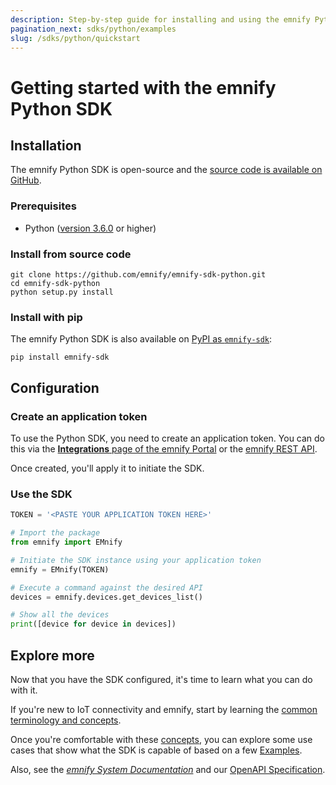 ```yaml
---
description: Step-by-step guide for installing and using the emnify Python SDK
pagination_next: sdks/python/examples
slug: /sdks/python/quickstart
---
```


# Getting started with the emnify Python SDK

## Installation

The emnify Python SDK is open-source and the [source code is available on GitHub](https://github.com/emnify/emnify-sdk-python).

### Prerequisites

- Python ([version 3.6.0](https://www.python.org/downloads/release/python-360/) or higher)

### Install from source code

```shell
git clone https://github.com/emnify/emnify-sdk-python.git
cd emnify-sdk-python
python setup.py install
```

### Install with pip

The emnify Python SDK is also available on [PyPI as `emnify-sdk`](https://pypi.org/project/emnify-sdk/):

```shell
pip install emnify-sdk
```

## Configuration

### Create an application token

To use the Python SDK, you need to create an application token. 
You can do this via the [**Integrations** page of the emnify Portal](https://portal.emnify.com/integrations#application-tokens) or the [emnify REST API](/rest/authentication#authenticate-with-an-application-token).

Once created, you'll apply it to initiate the SDK.

### Use the SDK

```python
TOKEN = '<PASTE YOUR APPLICATION TOKEN HERE>'

# Import the package
from emnify import EMnify

# Initiate the SDK instance using your application token
emnify = EMnify(TOKEN)

# Execute a command against the desired API
devices = emnify.devices.get_devices_list()

# Show all the devices
print([device for device in devices])
```

## Explore more 

Now that you have the SDK configured, it's time to learn what you can do with it.

If you're new to IoT connectivity and emnify, start by learning the [common terminology and concepts](/sdks/concepts). 

Once you're comfortable with these [concepts](/sdks/concepts), you can explore some use cases that show what the SDK is capable of based on a few [Examples](/sdks/python/examples). 

Also, see the [*emnify System Documentation*](https://cdn.emnify.net/api/doc/index.html) and our [OpenAPI Specification](https://cdn.emnify.net/api/doc/swagger.html).
